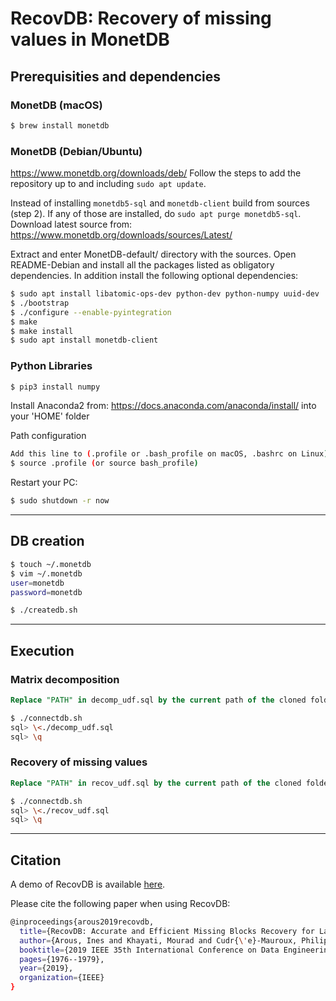 # RecovDB: Recovery of missing values in MonetDB

## Prerequisities and dependencies

### MonetDB (macOS)

``` bash 
$ brew install monetdb
```

### MonetDB (Debian/Ubuntu)

https://www.monetdb.org/downloads/deb/
Follow the steps to add the repository up to and including `sudo apt update`.

Instead of installing `monetdb5-sql` and `monetdb-client` build from sources (step 2).
If any of those are installed, do `sudo apt purge monetdb5-sql`.
Download latest source from: https://www.monetdb.org/downloads/sources/Latest/


Extract and enter MonetDB-default/ directory with the sources. Open README-Debian and install all the packages listed as obligatory dependencies. In addition install the following optional dependencies:

``` bash 
$ sudo apt install libatomic-ops-dev python-dev python-numpy uuid-dev
$ ./bootstrap
$ ./configure --enable-pyintegration
$ make
$ make install
$ sudo apt install monetdb-client
```

### Python Libraries

``` bash 
$ pip3 install numpy
```

Install Anaconda2 from: https://docs.anaconda.com/anaconda/install/ into your 'HOME' folder

Path configuration 

``` bash 
Add this line to (.profile or .bash_profile on macOS, .bashrc on Linux): export PYTHONPATH="${PYTHONPATH}:'HOME'/anaconda2/lib/python2.7/site-packages/"
$ source .profile (or source bash_profile)
```
 
Restart your PC:

``` bash 
$ sudo shutdown -r now
```
___

## DB creation


``` bash 
$ touch ~/.monetdb
$ vim ~/.monetdb
user=monetdb
password=monetdb
```


``` bash 
$ ./createdb.sh
```
___

## Execution

### Matrix decomposition


``` sql
Replace "PATH" in decomp_udf.sql by the current path of the cloned folder
```


``` bash
$ ./connectdb.sh
sql> \<./decomp_udf.sql
sql> \q
```

### Recovery of missing values


``` sql
Replace "PATH" in recov_udf.sql by the current path of the cloned folder
```


``` bash
$ ./connectdb.sh
sql> \<./recov_udf.sql
sql> \q
```
___

## Citation
A demo of RecovDB is available [here](http://revival.exascale.info/recovery/recovdb.php).

Please cite the following paper when using RecovDB:
``` bash
@inproceedings{arous2019recovdb,
  title={RecovDB: Accurate and Efficient Missing Blocks Recovery for Large Time Series},
  author={Arous, Ines and Khayati, Mourad and Cudr{\'e}-Mauroux, Philippe and Zhang, Ying and Kersten, Martin and Stalinlov, Svetlin},
  booktitle={2019 IEEE 35th International Conference on Data Engineering (ICDE)},
  pages={1976--1979},
  year={2019},
  organization={IEEE}
}
```
